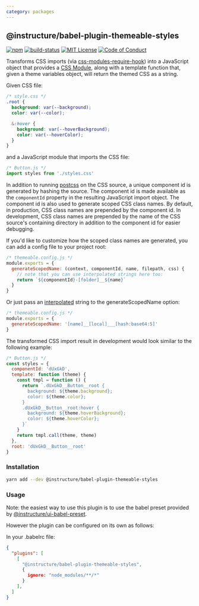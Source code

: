 ```yaml
---
category: packages
---
```


## @instructure/babel-plugin-themeable-styles

[![npm][npm]][npm-url]
[![build-status][build-status]][build-status-url]
[![MIT License][license-badge]][LICENSE]
[![Code of Conduct][coc-badge]][coc]

Transforms CSS imports (via [css-modules-require-hook](https://github.com/css-modules/css-modules-require-hook))
into a JavaScript object that provides a [CSS Module](https://github.com/css-modules/css-modules),
along with a template function that, given a theme variables object, will return the
themed CSS as a string.

Given CSS file:

```css
/* style.css */
.root {
  background: var(--background);
  color: var(--color);

  &:hover {
    background: var(--hoverBackground);
    color: var(--hoverColor);
  }
}
```

and a JavaScript module that imports the CSS file:

```js
/* Button.js */
import styles from './styles.css'
```

In addition to running [postcss](https://github.com/postcss/postcss) on the CSS
source, a unique component id is generated by hashing the source. The component id is
made available as the `componentId` property in the resulting JavaScript import
object. The component id is also used to generate scoped CSS class names. By default,
in production, CSS class names are prepended by the component id. In development, CSS
class names are prepended by the name of the CSS source's containing directory in
addition to the component id for easier debugging.

If you'd like to customize how the scoped class names are generated, you can add
a config file to your project root:

```js
/* themeable.config.js */
module.exports = {
  generateScopedName: (context, componentId, name, filepath, css) {
    // note that you can use interpolated strings here too:
    return `${componentId}-[folder]__${name}`
  }
}
```

Or just pass an [interpolated](https://github.com/webpack/loader-utils#interpolatename)
string to the generateScopedName option:

```js
/* themeable.config.js */
module.exports = {
  generateScopedName: '[name]__[local]___[hash:base64:5]'
} 
```

The transformed CSS import result in development would look similar to the
following example:

```js
/* Button.js */
const styles = {
  componentId: 'dUxGkD',
  template: function (theme) {
    const tmpl = function () {
      return `.dUxGkD__Button__root {
        background: ${theme.background};
        color: ${theme.color};
      }
      .dUxGkD__Button__root:hover {
        background: ${theme.hoverBackground};
        color: ${theme.hoverColor};
      }`
    }
    return tmpl.call(theme, theme)
  },
  root: 'dUxGkD__Button__root'
}
```

### Installation

```sh
yarn add --dev @instructure/babel-plugin-themeable-styles
```

### Usage

Note: the easiest way to use this plugin is to use the babel preset provided by [@instructure/ui-babel-preset](#ui-babel-preset).

However the plugin can be configured on its own as follows:

In your .babelrc file:

```json
{
  "plugins": [
    [
      "@instructure/babel-plugin-themeable-styles",
      {
        ignore: "node_modules/**/*"
      }
    ],
  ]
}
```


[npm]: https://img.shields.io/npm/v/@instructure/babel-plugin-themeable-styles.svg
[npm-url]: https://npmjs.com/package/@instructure/babel-plugin-themeable-styles

[build-status]: https://travis-ci.org/instructure/instructure-ui.svg?branch=master
[build-status-url]: https://travis-ci.org/instructure/instructure-ui "Travis CI"

[license-badge]: https://img.shields.io/npm/l/instructure-ui.svg?style=flat-square
[license]: https://github.com/instructure/instructure-ui/blob/master/LICENSE

[coc-badge]: https://img.shields.io/badge/code%20of-conduct-ff69b4.svg?style=flat-square
[coc]: https://github.com/instructure/instructure-ui/blob/master/CODE_OF_CONDUCT.md
